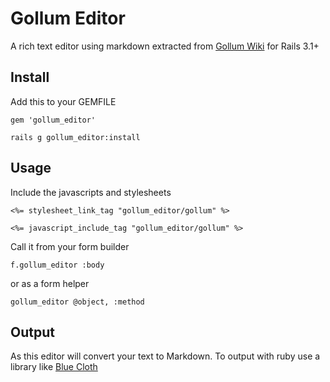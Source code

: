 # Gollum Editor

A rich text editor using markdown extracted from [Gollum Wiki](https://github.com/github/gollum) for Rails 3.1+

## Install

Add this to your GEMFILE

`gem 'gollum_editor'`

`rails g gollum_editor:install`

## Usage

Include the javascripts and stylesheets

`<%= stylesheet_link_tag "gollum_editor/gollum" %>`

`<%= javascript_include_tag "gollum_editor/gollum" %>`

Call it from your form builder

`f.gollum_editor :body`

or as a form helper

`gollum_editor @object, :method`

## Output

As this editor will convert your text to Markdown. To output with ruby use a library like [Blue Cloth](https://rubygems.org/gems/bluecloth)
